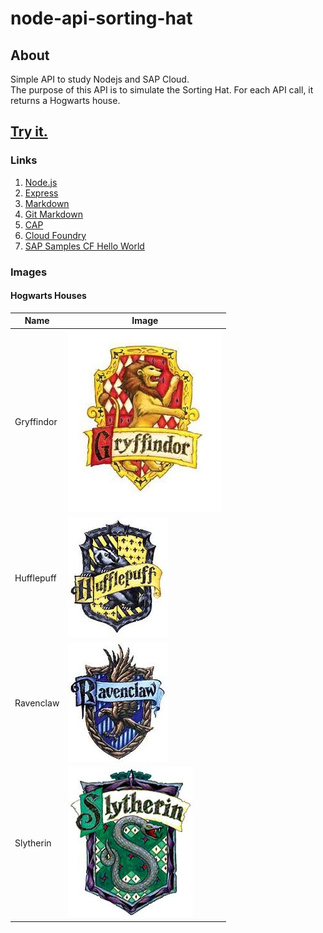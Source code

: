 # node-api-sorting-hat

## About

Simple API to study Nodejs and SAP Cloud.  
The purpose of this API is to simulate the Sorting Hat. For each API call, it returns a Hogwarts house.

## [Try it.](https://sap-cp-cf-sortinghat-bold-waterbuck-sf.cfapps.eu10.hana.ondemand.com/sortingHat)

### Links

1. [Node.js](https://nodejs.org/en/)
2. [Express](http://expressjs.com/)
3. [Markdown](https://www.markdownguide.org/)
4. [Git Markdown](https://guides.github.com/features/mastering-markdown/)
5. [CAP](https://cap.cloud.sap/docs/)
6. [Cloud Foundry](https://docs.cloudfoundry.org/)
7. [SAP Samples CF Hello World](https://github.com/SAP-samples/cloud-cf-helloworld-nodejs)

### Images

#### Hogwarts Houses

|Name|Image|
|----|-----|
| Gryffindor | ![Gryffindor_Crest](./public/images/Gryffindor_Crest.jpg)|
| Hufflepuff | ![Hufflepuff_Crest](./public/images/Hufflepuff_Crest.jpg)|
| Ravenclaw | ![Ravenclaw_Crest](./public/images/Ravenclaw_Crest.jpg)|
| Slytherin | ![Slytherin_Crest](./public/images/Slytherin_Crest.jpg)|
